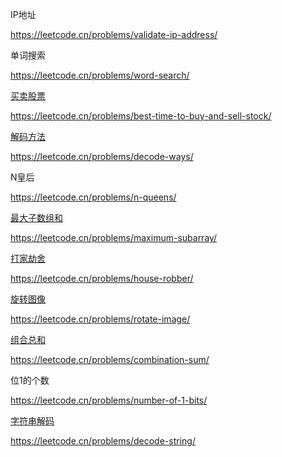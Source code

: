 IP地址

https://leetcode.cn/problems/validate-ip-address/

单词搜索

https://leetcode.cn/problems/word-search/

[买卖股票](https://github.com/yzyolala/Cisco/blob/main/%E4%B9%B0%E5%8D%96%E8%82%A1%E7%A5%A8.md)

https://leetcode.cn/problems/best-time-to-buy-and-sell-stock/

[解码方法](https://github.com/yzyolala/Cisco/blob/main/%E8%A7%A3%E7%A0%81%E6%96%B9%E6%B3%95.md)

https://leetcode.cn/problems/decode-ways/

N皇后

https://leetcode.cn/problems/n-queens/

[最大子数组和](https://github.com/yzyolala/Leetcode-Blind-75/blob/main/53.%20Maximum%20Subarray.md)

https://leetcode.cn/problems/maximum-subarray/

[打家劫舍](https://github.com/yzyolala/Cisco/blob/main/%E6%89%93%E5%AE%B6%E5%8A%AB%E8%88%8D.md)

https://leetcode.cn/problems/house-robber/

[旋转图像](https://github.com/yzyolala/Cisco/blob/main/%E6%97%8B%E8%BD%AC%E5%9B%BE%E5%83%8F.md)

https://leetcode.cn/problems/rotate-image/

[组合总和](https://github.com/yzyolala/Cisco/blob/main/%E7%BB%84%E5%90%88%E6%80%BB%E5%92%8C.md)

https://leetcode.cn/problems/combination-sum/

位1的个数

https://leetcode.cn/problems/number-of-1-bits/

[字符串解码](https://github.com/yzyolala/Cisco/blob/main/%E5%AD%97%E7%AC%A6%E4%B8%B2%E8%A7%A3%E7%A0%81.md)

https://leetcode.cn/problems/decode-string/


